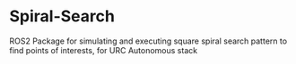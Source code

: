 # Spiral-Search
ROS2 Package for simulating and executing square spiral search pattern to find points of interests, for URC Autonomous stack 
